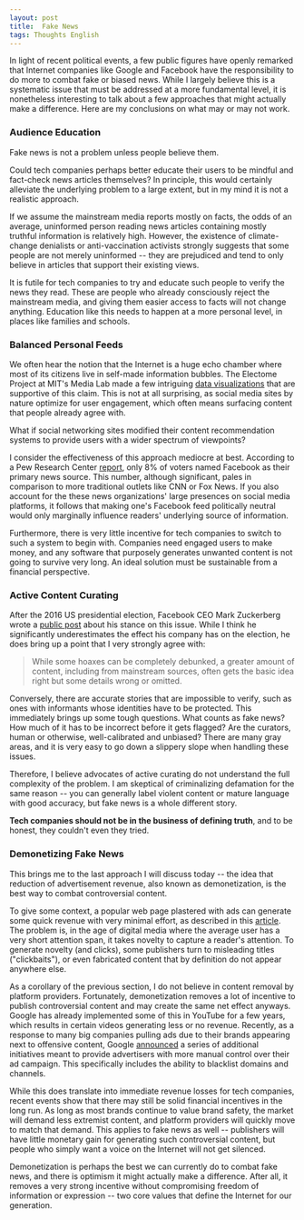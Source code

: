 ```yaml
---
layout: post
title:  Fake News
tags: Thoughts English
---
```


In light of recent political events, a few public figures have openly remarked that Internet companies like Google and Facebook have the responsibility to do more to combat fake or biased news. While I largely believe this is a systematic issue that must be addressed at a more fundamental level, it is nonetheless interesting to talk about a few approaches that might actually make a difference. Here are my conclusions on what may or may not work.

<!--endexcerpt-->

### Audience Education

Fake news is not a problem unless people believe them.

Could tech companies perhaps better educate their users to be mindful and fact-check news articles themselves? In principle, this would certainly alleviate the underlying problem to a large extent, but in my mind it is not a realistic approach.

If we assume the mainstream media reports mostly on facts, the odds of an average, uninformed person reading news articles containing mostly truthful information is relatively high. However, the existence of climate-change denialists or anti-vaccination activists strongly suggests that some people are not merely uninformed -- they are prejudiced and tend to only believe in articles that support their existing views.

It is futile for tech companies to try and educate such people to verify the news they read. These are people who already consciously reject the mainstream media, and giving them easier access to facts will not change anything. Education like this needs to happen at a more personal level, in places like families and schools.

### Balanced Personal Feeds

We often hear the notion that the Internet is a huge echo chamber where most of its citizens live in self-made information bubbles. The Electome Project at MIT's Media Lab made a few intriguing [data visualizations][electome] that are supportive of this claim. This is not at all surprising, as social media sites by nature optimize for user engagement, which often means surfacing content that people already agree with.

What if social networking sites modified their content recommendation systems to provide users with a wider spectrum of viewpoints?

I consider the effectiveness of this approach mediocre at best. According to a Pew Research Center [report][pew], only 8% of voters named Facebook as their primary news source. This number, although significant, pales in comparison to more traditional outlets like CNN or Fox News. If you also account for the these news organizations' large presences on social media platforms, it follows that making one's Facebook feed politically neutral would only marginally influence readers' underlying source of information.

Furthermore, there is very little incentive for tech companies to switch to such a system to begin with. Companies need engaged users to make money, and any software that purposely generates unwanted content is not going to survive very long. An ideal solution must be sustainable from a financial perspective.

### Active Content Curating

After the 2016 US presidential election, Facebook CEO Mark Zuckerberg wrote a [public post][zuckerberg] about his stance on this issue. While I think he significantly underestimates the effect his company has on the election, he does bring up a point that I very strongly agree with:

> While some hoaxes can be completely debunked, a greater amount of content, including from mainstream sources, often gets the basic idea right but some details wrong or omitted.

Conversely, there are accurate stories that are impossible to verify, such as ones with informants whose identities have to be protected. This immediately brings up some tough questions. What counts as fake news? How much of it has to be incorrect before it gets flagged? Are the curators, human or otherwise, well-calibrated and unbiased? There are many gray areas, and it is very easy to go down a slippery slope when handling these issues.

Therefore, I believe advocates of active curating do not understand the full complexity of the problem. I am skeptical of criminalizing defamation for the same reason -- you can generally label violent content or mature language with good accuracy, but fake news is a whole different story.

**Tech companies should not be in the business of defining truth**, and to be honest, they couldn't even they tried.

### Demonetizing Fake News

This brings me to the last approach I will discuss today -- the idea that reduction of advertisement revenue, also known as demonetization, is the best way to combat controversial content.

To give some context, a popular web page plastered with ads can generate some quick revenue with very minimal effort, as described in this [article][nytimes]. The problem is, in the age of digital media where the average user has a very short attention span, it takes novelty to capture a reader's attention. To generate novelty (and clicks), some publishers turn to misleading titles ("clickbaits"), or even fabricated content that by definition do not appear anywhere else.

As a corollary of the previous section, I do not believe in content removal by platform providers. Fortunately, demonetization removes a lot of incentive to publish controversial content and may create the same net effect anyways. Google has already implemented some of this in YouTube for a few years, which results in certain videos generating less or no revenue. Recently, as a response to many big companies pulling ads due to their brands appearing next to offensive content, Google [announced][google] a series of additional initiatives meant to provide advertisers with more manual control over their ad campaign. This specifically includes the ability to blacklist domains and channels.

While this does translate into immediate revenue losses for tech companies, recent events show that there may still be solid financial incentives in the long run. As long as most brands continue to value brand safety, the market will demand less extremist content, and platform providers will quickly move to match that demand. This applies to fake news as well -- publishers will have little monetary gain for generating such controversial content, but people who simply want a voice on the Internet will not get silenced.

Demonetization is perhaps the best we can currently do to combat fake news, and there is optimism it might actually make a difference. After all, it removes a very strong incentive without compromising freedom of information or expression -- two core values that define the Internet for our generation.


[electome]: https://news.vice.com/story/journalists-and-trump-voters-live-in-separate-online-bubbles-mit-analysis-shows
[zuckerberg]: https://www.facebook.com/zuck/posts/10103253901916271
[pew]: http://www.journalism.org/2017/01/18/trump-clinton-voters-divided-in-their-main-source-for-election-news/
[google]: https://blog.google/topics/ads/expanded-safeguards-for-advertisers/
[nytimes]: https://www.nytimes.com/2017/01/18/us/fake-news-hillary-clinton-cameron-harris.html
